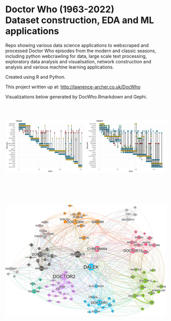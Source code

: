 # Doctor Who (1963-2022)<br/>Dataset construction, EDA and ML applications

Repo showing various data science applications to webscraped and processed Doctor Who episodes from the modern and classic seasons, including python webcrawling for data, large scale text processing, exploratory data analysis and visualisation, network construction and analysis and various machine learning applications.

Created using R and Python.

This project written up at: http://lawrence-archer.co.uk/DocWho

Visualizations below generated by DocWho.Rmarkdown and Gephi.

<br><br>

![overlap](Rmarkdown/Episode_Overlap.png)

<br><br><br><br>

![Rmarkdown/Doctor_Who_Network.png](https://github.com/LaurenceDyer/DocWho-Dataset_construction_EDA_and_ML/blob/main/Rmarkdown/Doc_Who_Network.png?raw=true)
